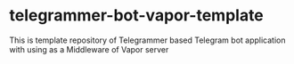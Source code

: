 # telegrammer-bot-vapor-template

This is template repository of Telegrammer based Telegram bot application with using as a Middleware of Vapor server
